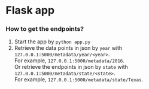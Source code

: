 # Flask app   
### How to get the endpoints?   
1. Start the app by `python app.py`  
2. Retrieve the data points in json by `year` with `127.0.0.1:5000/metadata/year/<year>`.   
   For example, `127.0.0.1:5000/metadata/2016`.   
  Or retrieve the endpoints in json by `state` with `127.0.0.1:5000/metadata/state/<state>`.  
  For example, `127.0.0.1:5000/metadata/state/Texas`.  